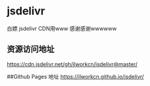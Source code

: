 # jsdelivr
白嫖 jsdelivr CDN用www 感谢感谢wwwwww

## 资源访问地址
https://cdn.jsdelivr.net/gh/ilworkcn/jsdelivr@master/

##Github Pages 地址
https://ilworkcn.github.io/jsdelivr/
